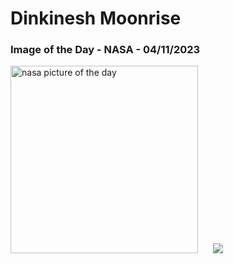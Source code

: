 # Dinkinesh Moonrise
### Image of the Day - NASA - 04/11/2023
<img src="https://apod.nasa.gov/apod/image/2311/dinkinesh-firstlook-llorri.png" alt="nasa picture of the day" width="300"/>&nbsp; &nbsp; &nbsp; <img src="https://github-readme-streak-stats.herokuapp.com/?user=tempo-riz&theme=onedark" >



  

